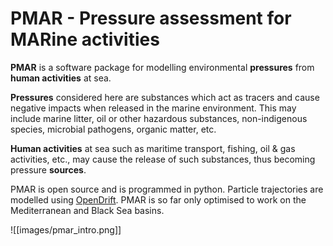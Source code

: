 # PMAR - Pressure assessment for MARine activities

**PMAR** is a software package for modelling environmental **pressures** from **human activities** at sea. 

**Pressures** considered here are substances which act as tracers and cause negative impacts when released in the marine environment. This may include marine litter, oil or other hazardous substances, non-indigenous species, microbial pathogens, organic matter, etc.

**Human activities** at sea such as maritime transport, fishing, oil & gas activities, etc., may cause the release of such substances, thus becoming pressure **sources**. 

PMAR is open source and is programmed in python. Particle trajectories are modelled using [OpenDrift](https://opendrift.github.io/). PMAR is so far only optimised to work on the Mediterranean and Black Sea basins.

![[images/pmar_intro.png]]